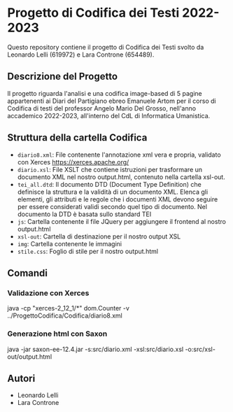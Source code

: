 # Progetto di Codifica dei Testi 2022-2023

Questo repository contiene il progetto di Codifica dei Testi svolto da Leonardo Lelli (619972) e Lara Controne (654489).

## Descrizione del Progetto

Il progetto riguarda l'analisi e una codifica image-based di 5 pagine appartenenti ai Diari del Partigiano ebreo Emanuele Artom per il corso di Codifica di testi del professor Angelo Mario Del Grosso, nell'anno accademico 2022-2023, all'interno del CdL di Informatica Umanistica.

## Struttura della cartella Codifica

- `diario8.xml`: File contenente l'annotazione xml vera e propria, validato con Xerces https://xerces.apache.org/
- `diario.xsl`: File XSLT che contiene istruzioni per trasformare un documento XML nel nostro output.html, contenuto nella cartella xsl-out.
- `tei_all.dtd`: Il documento DTD (Document Type Definition) che definisce la struttura e la validità di un documento XML. Elenca gli elementi, gli attributi e le regole che i documenti XML devono seguire per 
                 essere considerati validi secondo quel tipo di documento. Nel documento la DTD è basata sullo standard TEI
- `js`: Cartella contenente il file JQuery per aggiungere il frontend al nostro output.html
- `xsl-out`: Cartella di destinazione per il nostro output XSL
- `img`: Cartella contenente le immagini
- `stile.css`: Foglio di stile per il nostro output.html


## Comandi

### Validazione con Xerces

 java -cp "xerces-2_12_1/*" dom.Counter -v ../ProgettoCodifica/Codifica/diario8.xml 

### Generazione html con Saxon

java -jar saxon-ee-12.4.jar -s:src/diario.xml -xsl:src/diario.xsl -o:src/xsl-out/output.html


## Autori

- Leonardo Lelli
- Lara Controne
